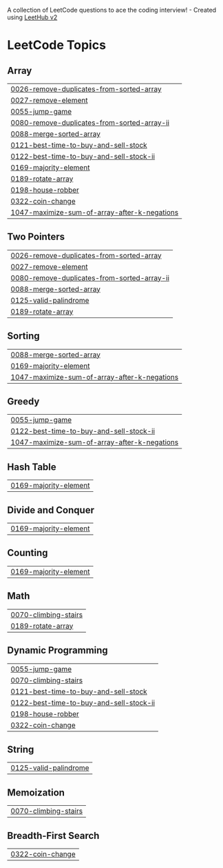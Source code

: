A collection of LeetCode questions to ace the coding interview! - Created using [LeetHub v2](https://github.com/arunbhardwaj/LeetHub-2.0)
<!---LeetCode Topics Start-->
# LeetCode Topics
## Array
|  |
| ------- |
| [0026-remove-duplicates-from-sorted-array](https://github.com/d-manas28/Competitive-Programming/tree/master/0026-remove-duplicates-from-sorted-array) |
| [0027-remove-element](https://github.com/d-manas28/Competitive-Programming/tree/master/0027-remove-element) |
| [0055-jump-game](https://github.com/d-manas28/Competitive-Programming/tree/master/0055-jump-game) |
| [0080-remove-duplicates-from-sorted-array-ii](https://github.com/d-manas28/Competitive-Programming/tree/master/0080-remove-duplicates-from-sorted-array-ii) |
| [0088-merge-sorted-array](https://github.com/d-manas28/Competitive-Programming/tree/master/0088-merge-sorted-array) |
| [0121-best-time-to-buy-and-sell-stock](https://github.com/d-manas28/Competitive-Programming/tree/master/0121-best-time-to-buy-and-sell-stock) |
| [0122-best-time-to-buy-and-sell-stock-ii](https://github.com/d-manas28/Competitive-Programming/tree/master/0122-best-time-to-buy-and-sell-stock-ii) |
| [0169-majority-element](https://github.com/d-manas28/Competitive-Programming/tree/master/0169-majority-element) |
| [0189-rotate-array](https://github.com/d-manas28/Competitive-Programming/tree/master/0189-rotate-array) |
| [0198-house-robber](https://github.com/d-manas28/Competitive-Programming/tree/master/0198-house-robber) |
| [0322-coin-change](https://github.com/d-manas28/Competitive-Programming/tree/master/0322-coin-change) |
| [1047-maximize-sum-of-array-after-k-negations](https://github.com/d-manas28/Competitive-Programming/tree/master/1047-maximize-sum-of-array-after-k-negations) |
## Two Pointers
|  |
| ------- |
| [0026-remove-duplicates-from-sorted-array](https://github.com/d-manas28/Competitive-Programming/tree/master/0026-remove-duplicates-from-sorted-array) |
| [0027-remove-element](https://github.com/d-manas28/Competitive-Programming/tree/master/0027-remove-element) |
| [0080-remove-duplicates-from-sorted-array-ii](https://github.com/d-manas28/Competitive-Programming/tree/master/0080-remove-duplicates-from-sorted-array-ii) |
| [0088-merge-sorted-array](https://github.com/d-manas28/Competitive-Programming/tree/master/0088-merge-sorted-array) |
| [0125-valid-palindrome](https://github.com/d-manas28/Competitive-Programming/tree/master/0125-valid-palindrome) |
| [0189-rotate-array](https://github.com/d-manas28/Competitive-Programming/tree/master/0189-rotate-array) |
## Sorting
|  |
| ------- |
| [0088-merge-sorted-array](https://github.com/d-manas28/Competitive-Programming/tree/master/0088-merge-sorted-array) |
| [0169-majority-element](https://github.com/d-manas28/Competitive-Programming/tree/master/0169-majority-element) |
| [1047-maximize-sum-of-array-after-k-negations](https://github.com/d-manas28/Competitive-Programming/tree/master/1047-maximize-sum-of-array-after-k-negations) |
## Greedy
|  |
| ------- |
| [0055-jump-game](https://github.com/d-manas28/Competitive-Programming/tree/master/0055-jump-game) |
| [0122-best-time-to-buy-and-sell-stock-ii](https://github.com/d-manas28/Competitive-Programming/tree/master/0122-best-time-to-buy-and-sell-stock-ii) |
| [1047-maximize-sum-of-array-after-k-negations](https://github.com/d-manas28/Competitive-Programming/tree/master/1047-maximize-sum-of-array-after-k-negations) |
## Hash Table
|  |
| ------- |
| [0169-majority-element](https://github.com/d-manas28/Competitive-Programming/tree/master/0169-majority-element) |
## Divide and Conquer
|  |
| ------- |
| [0169-majority-element](https://github.com/d-manas28/Competitive-Programming/tree/master/0169-majority-element) |
## Counting
|  |
| ------- |
| [0169-majority-element](https://github.com/d-manas28/Competitive-Programming/tree/master/0169-majority-element) |
## Math
|  |
| ------- |
| [0070-climbing-stairs](https://github.com/d-manas28/Competitive-Programming/tree/master/0070-climbing-stairs) |
| [0189-rotate-array](https://github.com/d-manas28/Competitive-Programming/tree/master/0189-rotate-array) |
## Dynamic Programming
|  |
| ------- |
| [0055-jump-game](https://github.com/d-manas28/Competitive-Programming/tree/master/0055-jump-game) |
| [0070-climbing-stairs](https://github.com/d-manas28/Competitive-Programming/tree/master/0070-climbing-stairs) |
| [0121-best-time-to-buy-and-sell-stock](https://github.com/d-manas28/Competitive-Programming/tree/master/0121-best-time-to-buy-and-sell-stock) |
| [0122-best-time-to-buy-and-sell-stock-ii](https://github.com/d-manas28/Competitive-Programming/tree/master/0122-best-time-to-buy-and-sell-stock-ii) |
| [0198-house-robber](https://github.com/d-manas28/Competitive-Programming/tree/master/0198-house-robber) |
| [0322-coin-change](https://github.com/d-manas28/Competitive-Programming/tree/master/0322-coin-change) |
## String
|  |
| ------- |
| [0125-valid-palindrome](https://github.com/d-manas28/Competitive-Programming/tree/master/0125-valid-palindrome) |
## Memoization
|  |
| ------- |
| [0070-climbing-stairs](https://github.com/d-manas28/Competitive-Programming/tree/master/0070-climbing-stairs) |
## Breadth-First Search
|  |
| ------- |
| [0322-coin-change](https://github.com/d-manas28/Competitive-Programming/tree/master/0322-coin-change) |
<!---LeetCode Topics End-->